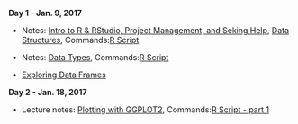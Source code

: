 **Day 1 - Jan. 9, 2017**

* Notes: [Intro to R & RStudio, Project Management, and Seking Help](https://ucsdlib.github.io/gps-skills-2017/intro-r/01-03-intro-r-lesson-notes.html), [Data Structures](https://ucsdlib.github.io/gps-skills-2017/intro-r/04-IntroR_Data_Structures.html), Commands:[R Script](https://raw.githubusercontent.com/ucsdlib/gps-skills-2017/master/intro-r/01-03-intro-r-lesson-gps2017-script.R)

* Notes: [Data Types](https://ucsdlib.github.io/gps-skills-2017/intro-r/04-data-types.html), Commands:[R Script](https://raw.githubusercontent.com/ucsdlib/gps-skills-2017/master/intro-r/intro-r-data-str.R)
* [Exploring Data Frames](https://ucsdlib.github.io/gps-skills-2017/intro-r/05-explor-dfs.html)

**Day 2 - Jan. 18, 2017**

* Lecture notes: [Plotting with GGPLOT2](http://ucsdlib.github.io/workshops/notebooks/ggplot2/ggplot.html), Commands:[R Script - part 1](https://raw.githubusercontent.com/ucsdlib/gps-skills-2017/master/intro-r/ggplot_script.R)
